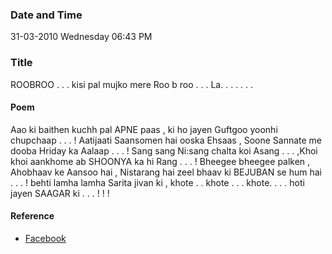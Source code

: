 ### Date and Time

31-03-2010 Wednesday 06:43 PM

### Title

ROOBROO . . . kisi pal mujko mere Roo b roo . . . La. . . . . . .

#### Poem

Aao ki baithen kuchh pal APNE paas , ki ho jayen Guftgoo yoonhi chupchaap . . . !          Aatijaati Saansomen hai ooska Ehsaas , Soone Sannate me dooba Hriday ka Aalaap . . . !      Sang sang Ni:sang chalta koi Asang . . . ,Khoi khoi aankhome ab SHOONYA ka hi Rang . . . !  Bheegee bheegee palken , Ahobhaav ke Aansoo hai , Nistarang hai zeel bhaav ki BEJUBAN se hum hai . . . ! behti lamha lamha Sarita jivan ki , khote . . khote . . . khote. . . . hoti jayen  SAAGAR ki . . . ! ! !

#### Reference

* [Facebook](https://www.facebook.com/notes/teertha-yoga/roobroo-kisi-pal-mujko-mere-roo-b-roo-la-/109449432408676/)

